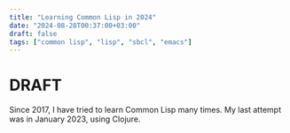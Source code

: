 ```yaml
---
title: "Learning Common Lisp in 2024"
date: "2024-08-28T00:37:00+03:00"
draft: false
tags: ["common lisp", "lisp", "sbcl", "emacs"]
---
```


# DRAFT

Since 2017, I have tried to learn Common Lisp many times. My last attempt was in January 2023, using Clojure. 